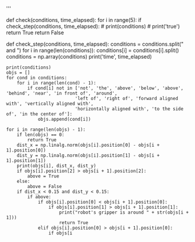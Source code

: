 
'''


def check(conditions, time_elapsed):
    for i in range(5):
        if check_step(conditions, time_elapsed):
            # print(conditions)
            # print('true')
            return True
    return False


def check_step(conditions, time_elapsed):
    conditions = conditions.split(" and ")
    for i in range(len(conditions)):
        conditions[i] = conditions[i].split()
    conditions = np.array(conditions)
    print('time', time_elapsed)

    print(conditions)
    objs = []
    for cond in conditions:
        for i in range(len(cond) - 1):
            if cond[i] not in ['not', 'the', 'above', 'below', 'above', 'behind', 'near', 'in front of', 'around',
                              'left of', 'right of', 'forward aligned with', 'vertically aligned with',
                              'horizontally aligned with', 'to the side of', 'in the center of']:
                objs.append(cond[i])

    for i in range(len(objs) - 1):
        if len(objs) == 0:
            return True
        dist_x = np.linalg.norm(objs[i].position[0] - objs[i + 1].position[0])
        dist_y = np.linalg.norm(objs[i].position[1] - objs[i + 1].position[1])
        print(objs[i], dist_x, dist_y)
        if objs[i].position[2] > objs[i + 1].position[2]:
            above = True
        else:
            above = False
        if dist_x < 0.15 and dist_y < 0.15:
            if above:
                if objs[i].position[0] < objs[i + 1].position[0]:
                    if objs[i].position[1] > objs[i + 1].position[1]:
                        print("robot's gripper is around " + str(objs[i + 1]))
                        return True
                elif objs[i].position[0] > objs[i + 1].position[0]:
                    if objs[i